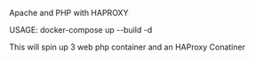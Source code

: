
Apache and PHP with HAPROXY 

USAGE: docker-compose up --build -d 

This will spin up 3 web php container and an HAProxy Conatiner
